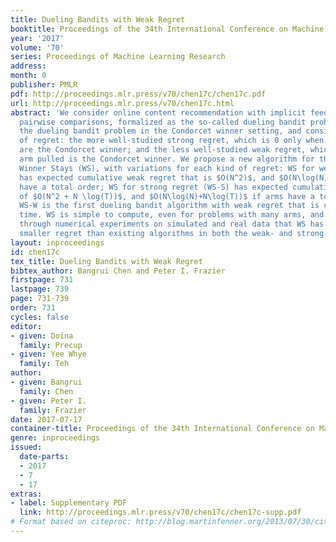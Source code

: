 ```yaml
---
title: Dueling Bandits with Weak Regret
booktitle: Proceedings of the 34th International Conference on Machine Learning
year: '2017'
volume: '70'
series: Proceedings of Machine Learning Research
address: 
month: 0
publisher: PMLR
pdf: http://proceedings.mlr.press/v70/chen17c/chen17c.pdf
url: http://proceedings.mlr.press/v70/chen17c.html
abstract: 'We consider online content recommendation with implicit feedback through
  pairwise comparisons, formalized as the so-called dueling bandit problem. We study
  the dueling bandit problem in the Condorcet winner setting, and consider two notions
  of regret: the more well-studied strong regret, which is 0 only when both arms pulled
  are the Condorcet winner; and the less well-studied weak regret, which is 0 if either
  arm pulled is the Condorcet winner. We propose a new algorithm for this problem,
  Winner Stays (WS), with variations for each kind of regret: WS for weak regret (WS-W)
  has expected cumulative weak regret that is $O(N^2)$, and $O(N\log(N))$ if arms
  have a total order; WS for strong regret (WS-S) has expected cumulative strong regret
  of $O(N^2 + N \log(T))$, and $O(N\log(N)+N\log(T))$ if arms have a total order.
  WS-W is the first dueling bandit algorithm with weak regret that is constant in
  time. WS is simple to compute, even for problems with many arms, and we demonstrate
  through numerical experiments on simulated and real data that WS has significantly
  smaller regret than existing algorithms in both the weak- and strong-regret settings.'
layout: inproceedings
id: chen17c
tex_title: Dueling Bandits with Weak Regret
bibtex_author: Bangrui Chen and Peter I. Frazier
firstpage: 731
lastpage: 739
page: 731-739
order: 731
cycles: false
editor:
- given: Doina
  family: Precup
- given: Yee Whye
  family: Teh
author:
- given: Bangrui
  family: Chen
- given: Peter I.
  family: Frazier
date: 2017-07-17
container-title: Proceedings of the 34th International Conference on Machine Learning
genre: inproceedings
issued:
  date-parts:
  - 2017
  - 7
  - 17
extras:
- label: Supplementary PDF
  link: http://proceedings.mlr.press/v70/chen17c/chen17c-supp.pdf
# Format based on citeproc: http://blog.martinfenner.org/2013/07/30/citeproc-yaml-for-bibliographies/
---
```

